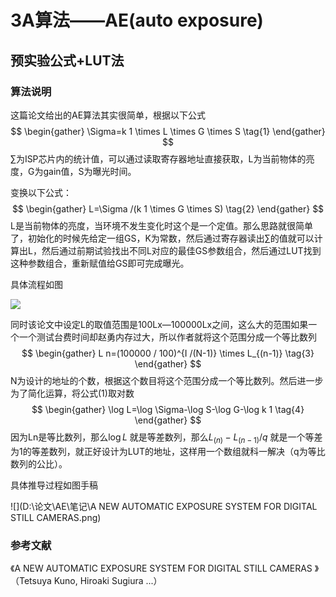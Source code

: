 # 3A算法——AE(auto exposure)

## 预实验公式+LUT法

### 算法说明

这篇论文给出的AE算法其实很简单，根据以下公式
$$
\begin{gather}
\Sigma=k 1 \times L \times G \times S \tag{1}
\end{gather}
$$
∑为ISP芯片内的统计值，可以通过读取寄存器地址直接获取，L为当前物体的亮度，G为gain值，S为曝光时间。

变换以下公式：
$$
\begin{gather}
L=\Sigma /(k 1 \times G \times S) \tag{2}
\end{gather}
$$
L是当前物体的亮度，当环境不发生变化时这个是一个定值。那么思路就很简单了，初始化的时候先给定一组GS，K为常数，然后通过寄存器读出∑的值就可以计算出L，然后通过前期试验找出不同L对应的最佳GS参数组合，然后通过LUT找到这种参数组合，重新赋值给GS即可完成曝光。

具体流程如图

![](D:\论文\AE\笔记\1.png)

同时该论文中设定L的取值范围是100Lx—100000Lx之间，这么大的范围如果一个一个测试台费时间却赵勇内存过大，所以作者就将这个范围分成一个等比数列
$$
\begin{gather}
L n=(100000 / 100)^{I /(N-1)} \times L_{(n-1)} \tag{3}
\end{gather}
$$
N为设计的地址的个数，根据这个数目将这个范围分成一个等比数列。然后进一步为了简化运算，将公式(1)取对数
$$
\begin{gather}
\log L=\log \Sigma-\log S-\log G-\log k 1 \tag{4}
\end{gather}
$$
因为Ln是等比数列，那么$\log L$ 就是等差数列，那么${L_{(n)} - L_{(n-1)}} / q$ 就是一个等差为1的等差数列，就正好设计为LUT的地址，这样用一个数组就科一解决（q为等比数列的公比）。

具体推导过程如图手稿

![](D:\论文\AE\笔记\A NEW AUTOMATIC EXPOSURE SYSTEM FOR DIGITAL STILL CAMERAS.png)

### 参考文献 

《A NEW AUTOMATIC EXPOSURE SYSTEM FOR DIGITAL STILL CAMERAS 》（Tetsuya Kuno, Hiroaki Sugiura ...）